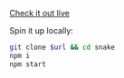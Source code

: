 [Check it out live](https://snake.now.sh)

Spin it up locally:

```sh
git clone $url && cd snake
npm i
npm start
```